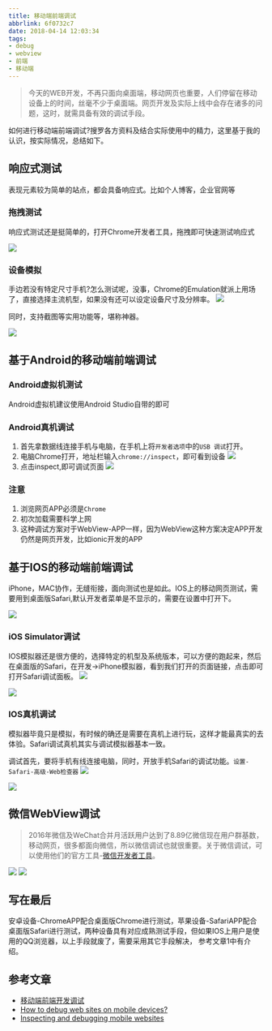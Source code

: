 ```yaml
---
title: 移动端前端调试
abbrlink: 6f0732c7
date: 2018-04-14 12:03:34
tags:
- debug
- webview
- 前端
- 移动端
---
```

> 今天的WEB开发，不再只面向桌面端，移动网页也重要，人们停留在移动设备上的时间，丝毫不少于桌面端。网页开发及实际上线中会存在诸多的问题，这时，就需具备有效的调试手段。

如何进行移动端前端调试?搜罗各方资料及结合实际使用中的精力，这里基于我的认识，按实际情况，总结如下。

## 响应式测试
表现元素较为简单的站点，都会具备响应式。比如个人博客，企业官网等

### 拖拽测试
响应式测试还是挺简单的，打开Chrome开发者工具，拖拽即可快速测试响应式

![](//static.1991421.cn/blog/2018-04-15-%E5%93%8D%E5%BA%94%E5%BC%8F%E6%B5%8B%E8%AF%95.gif)

### 设备模拟
手边若没有特定尺寸手机?怎么测试呢，没事，Chrome的Emulation就派上用场了，直接选择主流机型，如果没有还可以设定设备尺寸及分辨率。
![](//static.1991421.cn/blog/2018-04-15-132447.png) 

同时，支持截图等实用功能等，堪称神器。

![](//static.1991421.cn/blog/2018-04-22-134335.png)

## 基于Android的移动端前端调试

### Android虚拟机测试
Android虚拟机建议使用Android Studio自带的即可

### Android真机调试
1. 首先拿数据线连接手机与电脑，在手机上将`开发者选项`中的`USB 调试`打开。
2. 电脑Chrome打开，地址栏输入`chrome://inspect`，即可看到设备
    ![](//static.1991421.cn/blog/2018-04-30-080015.png)
3. 点击inspect,即可调试页面
    ![](//static.1991421.cn/blog/2018-04-30-080132.png)

### 注意
   1. 浏览网页APP必须是`Chrome`
   2. 初次加载需要科学上网
   3. 这种调试方案对于WebView-APP一样，因为WebView这种方案决定APP开发仍然是网页开发，比如ionic开发的APP

## 基于IOS的移动端前端调试

iPhone，MAC协作，无缝衔接，面向测试也是如此。IOS上的移动网页测试，需要用到桌面版Safari,默认开发者菜单是不显示的，需要在设置中打开下。

![](//static.1991421.cn/blog/2018-04-15-134103.png)

### iOS Simulator调试
IOS模拟器还是很方便的，选择特定的机型及系统版本，可以方便的跑起来，然后在桌面版的Safari，在开发->iPhone模拟器，看到我们打开的页面链接，点击即可打开Safari调试面板。
![](//static.1991421.cn/blog/2018-04-30-081030.png)

![](//static.1991421.cn/blog/2018-04-15-134740.png)

### IOS真机调试

模拟器毕竟只是模拟，有时候的确还是需要在真机上进行玩，这样才能最真实的去体验。Safari调试真机其实与调试模拟器基本一致。

调试首先，要将手机有线连接电脑，同时，开放手机Safari的调试功能。`设置-Safari-高级-Web检查器`
![](//static.1991421.cn/2018-06-25-378987AD38B14686626F8EA5F5D09095.png)

![](//static.1991421.cn/blog/2018-04-30-080900.png)

## 微信WebView调试
> 2016年微信及WeChat合并月活跃用户达到了8.89亿微信现在用户群基数，移动网页，很多都面向微信，所以微信调试也就很重要。关于微信调试，可以使用他们的官方工具-[微信开发者工具](https://developers.weixin.qq.com/miniprogram/dev/devtools/download.html)。

![](//static.1991421.cn/blog/2018-04-15-133415.jpg)
![](//static.1991421.cn/blog/2018-04-22-135106.png)

## 写在最后
安卓设备-ChromeAPP配合桌面版Chrome进行测试，苹果设备-SafariAPP配合桌面版Safari进行测试，两种设备具有对应成熟测试手段，但如果IOS上用户是使用的QQ浏览器，以上手段就废了，需要采用其它手段解决，
参考文章1中有介绍。

## 参考文章
+ [移动端前端开发调试](http://yujiangshui.com/multidevice-frontend-debug/#%E4%BD%BF%E7%94%A8-iOS-Simulator-%E8%B0%83%E8%AF%95%E5%BC%80%E5%8F%91)
+ [How to debug web sites on mobile devices?](https://stackoverflow.com/questions/5794984/how-to-debug-web-sites-on-mobile-devices)
+ [Inspecting and debugging mobile websites](https://tidycustoms.net/blog/debugging-website-on-mobile-devices)
